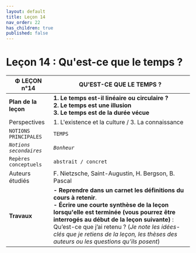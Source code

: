 ```yaml
---
layout: default
title: Leçon 14
nav_order: 22
has_children: true
published: false
---
```


# Leçon 14 : Qu'est-ce que le temps ?

| Φ LEÇON n°14            | QU'EST-CE QUE LE TEMPS ?       |
| ----------------------- | ------------------------------------- |
| **Plan de la leçon**    | **1. Le temps est-il linéaire ou circulaire ?<br>2. Le temps est une illusion<br>3. Le temps est de la durée vécue**        |
| Perspectives            | 1. L'existence et la culture / 3. La connaissance         |
| `NOTIONS PRINCIPALES`   | `TEMPS`         |
| *`Notions secondaires`* | *`Bonheur`*            |
| `Repères conceptuels`   | `abstrait / concret`         |
| Auteurs étudiés         | F. Nietzsche, Saint-Augustin, H. Bergson, B. Pascal          |
| **Travaux**             | **- Reprendre dans un carnet les définitions du cours à retenir**. <br>**- Écrire une courte synthèse de la leçon lorsqu'elle est terminée (vous pourrez être interrogés au début de la leçon suivante)** : Qu’est-ce que j’ai retenu ? (*Je note les idées-clés que je retiens de la leçon, les thèses des auteurs ou les questions qu’ils posent*) |

